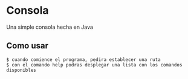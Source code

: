 
# Consola

Una simple consola hecha en Java

## Como usar

```
$ cuando comience el programa, pedira establecer una ruta
$ con el comando help podras desplegar una lista con los comandos disponibles
```


